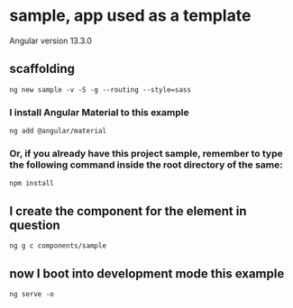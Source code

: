 # sample, app used as a template

Angular version 13.3.0

## scaffolding

```shell
ng new sample -v -S -g --routing --style=sass
```

### I install Angular Material to this example

```shell
ng add @angular/material
```

### Or, if you already have this project sample, remember to type the following command inside the root directory of the same:

```shell
npm install
```

## I create the component for the element in question

```shell
ng g c components/sample
```

## now I boot into development mode this example

```shell
ng serve -o
```
